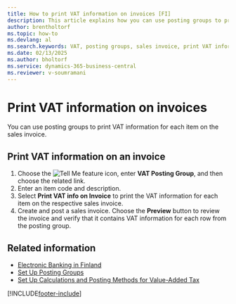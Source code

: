 ```yaml
---
title: How to print VAT information on invoices [FI]
description: This article explains how you can use posting groups to print VAT information for each item on the sales invoice.
author: brentholtorf
ms.topic: how-to
ms.devlang: al
ms.search.keywords: VAT, posting groups, sales invoice, print VAT information
ms.date: 02/13/2025
ms.author: bholtorf
ms.service: dynamics-365-business-central
ms.reviewer: v-soumramani
---
```


# Print VAT information on invoices

You can use posting groups to print VAT information for each item on the sales invoice.  

## Print VAT information on an invoice  

1. Choose the ![Tell Me feature](../../media/ui-search/search_small.png "Tell me what you want to do") icon, enter **VAT Posting Group**, and then choose the related link.  
1. Enter an item code and description.  
1. Select **Print VAT info on Invoice** to print the VAT information for each item on the respective sales invoice.  
1. Create and post a sales invoice. Choose the **Preview** button to review the invoice and verify that it contains VAT information for each row from the posting group.  

## Related information

- [Electronic Banking in Finland](electronic-banking-in-finland.md)  
- [Set Up Posting Groups](../../finance-posting-groups.md)  
- [Set Up Calculations and Posting Methods for Value-Added Tax](../../finance-setup-vat.md)  

[!INCLUDE[footer-include](../../includes/footer-banner.md)]
